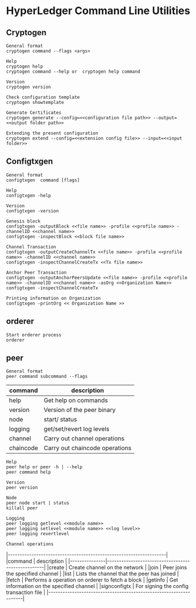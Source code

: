 # HyperLedger Command Line Utilities

## Cryptogen

```
General format
cryptogen command --flags <args>

Help
cryptogen help
cryptogen command --help or  cryptogen help command

Version
cryptogen version

Check configuration template
cryptogen showtemplate

Generate Certificates
cryptogen generate --config=<<configuration file path>> --output=<<output folder path>>

Extending the present configuration
cryptogen extend --config=<<extension config file>> --input=<<input folder>>
```

## Configtxgen

```
General format
configtxgen  command [flags]

Help
configtxgen -help

Version
configtxgen -version

Genesis block 
configtxgen -outputBlock <<file name>> -profile <<profile name>> -channelID <<channel name>>
configtxgen -inspectBlock <<block file name>>

Channel Transaction
configtxgen -outputCreateChannelTx <<file name>> -profile <<profile name>> -channelID <<channel name>>
configtxgen -inspectChannelCreateTx <<Tx file name>>

Anchor Peer Transaction
configtxgen -outputAnchorPeersUpdate <<file name>> -profile <<profile name>> -channelID <<channel name>> -asOrg <<Organization Name>>
configtxgen -inspectChannelCreateTx

Printing information on Organization
configtxgen -printOrg << Organization Name >>
```

## orderer
```
Start orderer process
orderer
```

## peer
```
General format
peer command subcommand --flags
```
|command     | description                    |
|------------|--------------------------------|
|help        | Get help on commands           |
|version     | Version of the peer binary     |
|node        | start/ status                  |
|logging     | get/set/revert log levels      |
|channel     | Carry out channel operations   |
|chaincode   | Carry out chaincode operations |
```
Help
peer help or peer -h | --help
peer command help

Version
peer version

Node
peer node start | status
killall peer

Logging
peer logging getlevel <<module name>>
peer logging setlevel <<module name>> <<log level>>
peer logging revertlevel

Channel operations
```
|-------------------------------------------------------------------|
|command        | description                                       |
|---------------|---------------------------------------------------|
|create         | Create channel on the network                     |
|join           | Peer joins the specified channel                  |
|list           | Lists the channel that the peer has joined        |
|fetch          | Performs a operation on orderer to fetch a block  |
|getinfo        | Get information on the specified channel          |
|signconfigtx   | For signing the config transaction file           |
|-------------------------------------------------------------------|
